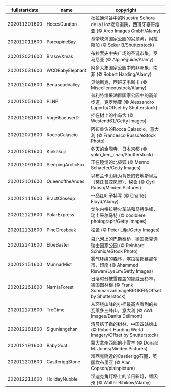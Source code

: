 |fullstartdate|name|copyright|title|image|
|--|--|--|--|--|
202011301600|HocesDuraton|杜拉通河谷中的Nuestra Señora de la Hoz老修道院，西班牙塞哥维亚 (© Arco Images GmbH/Alamy)||![](/zh-CN/2020/12/202011301600HocesDuraton.jpg)|
202012011600|PorcupineBay|基奈峡湾国家公园的尖顶湾，阿拉斯加 (© Sekar B/Shutterstock)||![](/zh-CN/2020/12/202012011600PorcupineBay.jpg)|
202012021600|BrasovXmas|布拉索夫中央广场的圣诞市集，罗马尼亚 (© Alpineguide/Alamy)||![](/zh-CN/2020/12/202012021600BrasovXmas.jpg)|
202012031600|WCDBabyElephant|阿多大象国家公园中的非洲象，南非 (© Robert Harding/Alamy)||![](/zh-CN/2020/12/202012031600WCDBabyElephant.jpg)|
202012041600|BenasqueValley|贝纳斯克，西班牙韦斯卡 (© Miscelleneoustock/Alamy)||![](/zh-CN/2020/12/202012041600BenasqueValley.jpg)|
202012051600|PLNP|普利特维采湖群国家公园中的高架步道，克罗地亚 (© Alessandro Laporta/Offset by Shutterstock)||![](/zh-CN/2020/12/202012051600PLNP.jpg)|
202012061600|VogelhaeuserD|挂在树上的小鸟舍 (© Westend61/Getty Images)||![](/zh-CN/2020/12/202012061600VogelhaeuserD.jpg)|
202012071600|RoccaCalascio|阿布鲁佐的Rocca Calascio，意大利 (© Francesco Russo/eStock Photo)||![](/zh-CN/2020/12/202012071600RoccaCalascio.jpg)|
202012081600|Kinkakuji|冬天的金阁寺，日本京都 (© yoko_ken_chan/Shutterstock)||![](/zh-CN/2020/12/202012081600Kinkakuji.jpg)|
202012091600|SleepingArcticFox|正在睡觉的北极狐 (© Menno Schaefer/Getty Images)||![](/zh-CN/2020/12/202012091600SleepingArcticFox.jpg)|
202012101600|QueenoftheAndes|以布兰卡山脉为背景的安地斯皇后（莴氏普亚凤梨），秘鲁 (© Cyril Ruoso/Minden Pictures)||![](/zh-CN/2020/12/202012101600QueenoftheAndes.jpg)|
202012111600|BractCloseup|一品红叶子特写 (© Charles Floyd/Alamy)||![](/zh-CN/2020/12/202012111600BractCloseup.jpg)|
202012121600|PolarExpress|戈尔内格拉特火车站和马特洪峰，瑞士采尔马特 (© coolbiere photograph/Getty Images)||![](/zh-CN/2020/12/202012121600PolarExpress.jpg)|
202012131600|PineGrosbeak|松雀 (© Peter Lilja/Getty Images)||![](/zh-CN/2020/12/202012131600PineGrosbeak.jpg)|
202012141600|ElbeBastei|易北河上的巴斯泰桥，德国撒克逊瑞士国家公园 (© Reinhard Schmid/eStock Photo)||![](/zh-CN/2020/12/202012141600ElbeBastei.jpg)|
202012151600|MunnarMist|雾气环绕的森林，喀拉拉邦慕那尔市，印度 (© Ahammed Riswan/EyeEm/Getty Images)||![](/zh-CN/2020/12/202012151600MunnarMist.jpg)|
202012161600|NarniaForest|日落时分被雪覆盖的挪威云杉林，德国图林根 (© Frank Sommariva/ImageBROKER/Offset by Shutterstock)||![](/zh-CN/2020/12/202012161600NarniaForest.jpg)|
202012171600|TreCime|从环绕山峰的小径最高点看到的拉瓦莱多三峰山，意大利 (© AWL Images/Danita Delimont)||![](/zh-CN/2020/12/202012171600TreCime.jpg)|
202012181600|Siguniangshan|清晨结了霜的树林，中国四姑娘山 (© Robert Harding World Imagery/Offset by Shutterstock)||![](/zh-CN/2020/12/202012181600Siguniangshan.jpg)|
202012191600|BabyGoat|蒙大拿州西部的小雪羊 (© Donald M. Jones/Minden Pictures)||![](/zh-CN/2020/12/202012191600BabyGoat.jpg)|
202012201600|CastleriggStone|凯西克附近的Castlerigg石圈，英国坎布里亚 (© Alan Copson/plainpicture)||![](/zh-CN/2020/12/202012201600CastleriggStone.jpg)|
202012211600|HolidayNubble|涅迪克角灯塔上的节日彩灯，缅因州 (© Walter Bibikow/Alamy)||![](/zh-CN/2020/12/202012211600HolidayNubble.jpg)|
